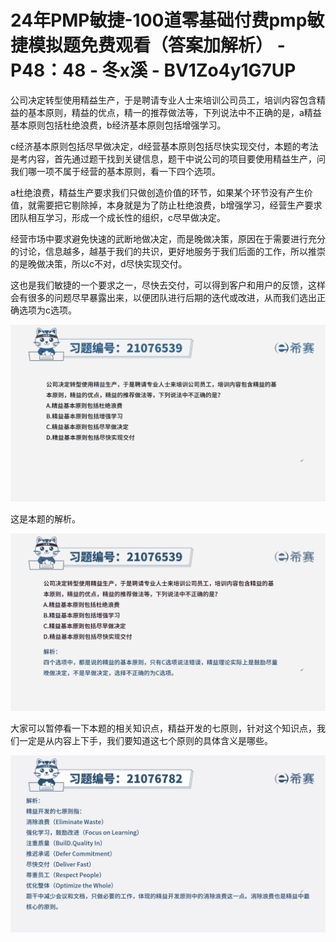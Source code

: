 # 24年PMP敏捷-100道零基础付费pmp敏捷模拟题免费观看（答案加解析） - P48：48 - 冬x溪 - BV1Zo4y1G7UP

公司决定转型使用精益生产，于是聘请专业人士来培训公司员工，培训内容包含精益的基本原则，精益的优点，精一的推荐做法等，下列说法中不正确的是，a精益基本原则包括杜绝浪费，b经济基本原则包括增强学习。

c经济基本原则包括尽早做决定，d经营基本原则包括尽快实现交付，本题的考法是考内容，首先通过题干找到关键信息，题干中说公司的项目要使用精益生产，问我们哪一项不属于经营的基本原则，看一下四个选项。

a杜绝浪费，精益生产要求我们只做创造价值的环节，如果某个环节没有产生价值，就需要把它剔除掉，本身就是为了防止杜绝浪费，b增强学习，经营生产要求团队相互学习，形成一个成长性的组织，c尽早做决定。

经营市场中要求避免快速的武断地做决定，而是晚做决策，原因在于需要进行充分的讨论，信息越多，越基于我们的共识，更好地服务于我们后面的工作，所以推崇的是晚做决策，所以c不对，d尽快实现交付。

这也是我们敏捷的一个要求之一，尽快去交付，可以得到客户和用户的反馈，这样会有很多的问题尽早暴露出来，以便团队进行后期的迭代或改进，从而我们选出正确选项为c选项。



![](img/70dbfad4ae1896931c01f877a6950603_1.png)

这是本题的解析。

![](img/70dbfad4ae1896931c01f877a6950603_3.png)

大家可以暂停看一下本题的相关知识点，精益开发的七原则，针对这个知识点，我们一定是从内容上下手，我们要知道这七个原则的具体含义是哪些。



![](img/70dbfad4ae1896931c01f877a6950603_5.png)